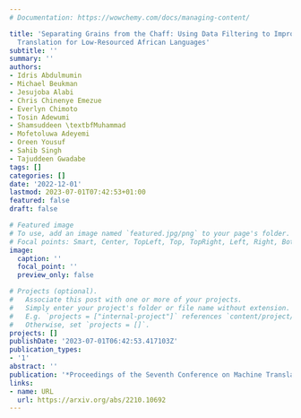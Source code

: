 ```yaml
---
# Documentation: https://wowchemy.com/docs/managing-content/

title: 'Separating Grains from the Chaff: Using Data Filtering to Improve Multilingual
  Translation for Low-Resourced African Languages'
subtitle: ''
summary: ''
authors:
- Idris Abdulmumin
- Michael Beukman
- Jesujoba Alabi
- Chris Chinenye Emezue
- Everlyn Chimoto
- Tosin Adewumi
- Shamsuddeen \textbfMuhammad
- Mofetoluwa Adeyemi
- Oreen Yousuf
- Sahib Singh
- Tajuddeen Gwadabe
tags: []
categories: []
date: '2022-12-01'
lastmod: 2023-07-01T07:42:53+01:00
featured: false
draft: false

# Featured image
# To use, add an image named `featured.jpg/png` to your page's folder.
# Focal points: Smart, Center, TopLeft, Top, TopRight, Left, Right, BottomLeft, Bottom, BottomRight.
image:
  caption: ''
  focal_point: ''
  preview_only: false

# Projects (optional).
#   Associate this post with one or more of your projects.
#   Simply enter your project's folder or file name without extension.
#   E.g. `projects = ["internal-project"]` references `content/project/deep-learning/index.md`.
#   Otherwise, set `projects = []`.
projects: []
publishDate: '2023-07-01T06:42:53.417103Z'
publication_types:
- '1'
abstract: ''
publication: '*Proceedings of the Seventh Conference on Machine Translation*'
links:
- name: URL
  url: https://arxiv.org/abs/2210.10692
---
```

